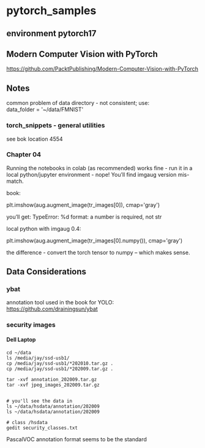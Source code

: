 # pytorch_samples

## environment pytorch17

## Modern Computer Vision with PyTorch
https://github.com/PacktPublishing/Modern-Computer-Vision-with-PyTorch  


## Notes
common problem of data directory - not consistent; use:  
data_folder = '~/data/FMNIST'   

### torch_snippets - general utilities
see bok location 4554

### Chapter 04
Running the notebooks in colab (as recommended) works fine - run it in a local python/jupyter environment - nope!    You’ll find imgaug version mis-match.

book:

plt.imshow(aug.augment_image(tr_images[0]), cmap='gray')

you’ll get:  TypeError: %d format: a number is required, not str

local python with imgaug 0.4:

plt.imshow(aug.augment_image(tr_images[0].numpy()), cmap='gray')

the difference - convert the torch tensor to numpy – which makes sense.  

## Data Considerations
### ybat
annotation tool used in the book for YOLO:  
https://github.com/drainingsun/ybat
### security images
#### Dell Laptop

~~~
cd ~/data
ls /media/jay/ssd-usb1/
cp /media/jay/ssd-usb1/*202010.tar.gz .
cp /media/jay/ssd-usb1/*202009.tar.gz .

tar -xvf annotation_202009.tar.gz 
tar -xvf jpeg_images_202009.tar.gz 


# you'll see the data in 
ls ~/data/hsdata/annotation/202009
ls ~/data/hsdata/annotation/202009

# class /hsdata
gedit security_classes.txt

~~~

PascalVOC annotation format seems to be the standard  
